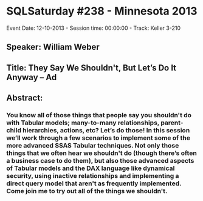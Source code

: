 # SQLSaturday #238 - Minnesota 2013
Event Date: 12-10-2013 - Session time: 00:00:00 - Track: Keller 3-210
## Speaker: William Weber
## Title: They Say We Shouldn't, But Let’s Do It Anyway – Ad
## Abstract:
### You know all of those things that people say you shouldn't do with Tabular models; many-to-many relationships, parent-child hierarchies, actions, etc? Let’s do those! In this session we’ll work through a few scenarios to implement some of the more advanced SSAS Tabular techniques. Not only those things that we often hear we shouldn't do (though there’s often a business case to do them), but also those advanced aspects of Tabular models and the DAX language like dynamical security, using inactive relationships and implementing a direct query model that aren't as frequently implemented. Come join me to try out all of the things we shouldn't. 
